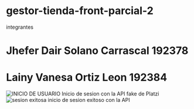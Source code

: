 # gestor-tienda-front-parcial-2
integrantes
# Jhefer Dair Solano Carrascal  192378
# Lainy Vanesa Ortiz Leon 192384
![INICIO DE USUARIO](https://github.com/user-attachments/assets/fa01661d-474b-4801-842f-55cde0bc2508)
Inicio de sesion con la API fake de Platzi
![sesion exitosa](https://github.com/user-attachments/assets/a63cb354-1603-4420-9c21-8700d8612d2b)
inicio de sesion exitoso con la API

